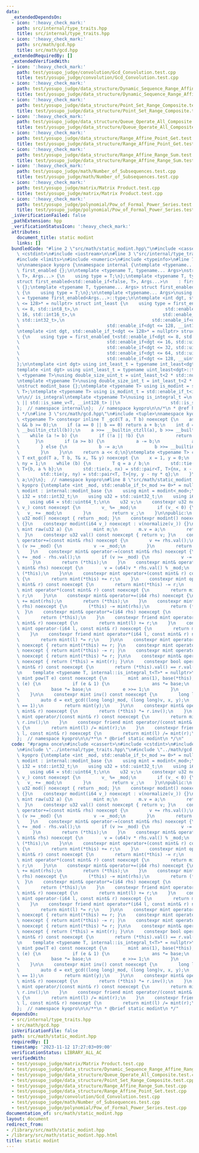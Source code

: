 ```yaml
---
data:
  _extendedDependsOn:
  - icon: ':heavy_check_mark:'
    path: src/internal/type_traits.hpp
    title: src/internal/type_traits.hpp
  - icon: ':heavy_check_mark:'
    path: src/math/gcd.hpp
    title: src/math/gcd.hpp
  _extendedRequiredBy: []
  _extendedVerifiedWith:
  - icon: ':heavy_check_mark:'
    path: test/yosupo_judge/convolution/Gcd_Convolution.test.cpp
    title: test/yosupo_judge/convolution/Gcd_Convolution.test.cpp
  - icon: ':heavy_check_mark:'
    path: test/yosupo_judge/data_structure/Dynamic_Sequence_Range_Affine_Range_Sum.test.cpp
    title: test/yosupo_judge/data_structure/Dynamic_Sequence_Range_Affine_Range_Sum.test.cpp
  - icon: ':heavy_check_mark:'
    path: test/yosupo_judge/data_structure/Point_Set_Range_Composite.test.cpp
    title: test/yosupo_judge/data_structure/Point_Set_Range_Composite.test.cpp
  - icon: ':heavy_check_mark:'
    path: test/yosupo_judge/data_structure/Queue_Operate_All_Composite.test.cpp
    title: test/yosupo_judge/data_structure/Queue_Operate_All_Composite.test.cpp
  - icon: ':heavy_check_mark:'
    path: test/yosupo_judge/data_structure/Range_Affine_Point_Get.test.cpp
    title: test/yosupo_judge/data_structure/Range_Affine_Point_Get.test.cpp
  - icon: ':heavy_check_mark:'
    path: test/yosupo_judge/data_structure/Range_Affine_Range_Sum.test.cpp
    title: test/yosupo_judge/data_structure/Range_Affine_Range_Sum.test.cpp
  - icon: ':heavy_check_mark:'
    path: test/yosupo_judge/math/Number_of_Subsequences.test.cpp
    title: test/yosupo_judge/math/Number_of_Subsequences.test.cpp
  - icon: ':heavy_check_mark:'
    path: test/yosupo_judge/matrix/Matrix Product.test.cpp
    title: test/yosupo_judge/matrix/Matrix Product.test.cpp
  - icon: ':heavy_check_mark:'
    path: test/yosupo_judge/polynomial/Pow_of_Formal_Power_Series.test.cpp
    title: test/yosupo_judge/polynomial/Pow_of_Formal_Power_Series.test.cpp
  _isVerificationFailed: false
  _pathExtension: hpp
  _verificationStatusIcon: ':heavy_check_mark:'
  attributes:
    document_title: static modint
    links: []
  bundledCode: "#line 2 \"src/math/static_modint.hpp\"\n#include <cassert>\n#include\
    \ <cstdint>\n#include <iostream>\n\n#line 3 \"src/internal/type_traits.hpp\"\n\
    #include <limits>\n#include <numeric>\n#include <typeinfo>\n#line 7 \"src/internal/type_traits.hpp\"\
    \n\nnamespace kyopro {\nnamespace internal {\ntemplate <typename... Args> struct\
    \ first_enabled {};\n\ntemplate <typename T, typename... Args>\nstruct first_enabled<std::enable_if<true,\
    \ T>, Args...> {\n    using type = T;\n};\ntemplate <typename T, typename... Args>\n\
    struct first_enabled<std::enable_if<false, T>, Args...>\n    : first_enabled<Args...>\
    \ {};\ntemplate <typename T, typename... Args> struct first_enabled<T, Args...>\
    \ {\n    using type = T;\n};\n\ntemplate <typename... Args>\nusing first_enabled_t\
    \ = typename first_enabled<Args...>::type;\n\ntemplate <int dgt, std::enable_if_t<dgt\
    \ <= 128>* = nullptr> struct int_least {\n    using type = first_enabled_t<std::enable_if<dgt\
    \ <= 8, std::int8_t>,\n                                 std::enable_if<dgt <=\
    \ 16, std::int16_t>,\n                                 std::enable_if<dgt <= 32,\
    \ std::int32_t>,\n                                 std::enable_if<dgt <= 64, std::int64_t>,\n\
    \                                 std::enable_if<dgt <= 128, __int128_t>>;\n};\n\
    \ntemplate <int dgt, std::enable_if_t<dgt <= 128>* = nullptr> struct uint_least\
    \ {\n    using type = first_enabled_t<std::enable_if<dgt <= 8, std::uint8_t>,\n\
    \                                 std::enable_if<dgt <= 16, std::uint16_t>,\n\
    \                                 std::enable_if<dgt <= 32, std::uint32_t>,\n\
    \                                 std::enable_if<dgt <= 64, std::uint64_t>,\n\
    \                                 std::enable_if<dgt <= 128, __uint128_t>>;\n\
    };\n\ntemplate <int dgt> using int_least_t = typename int_least<dgt>::type;\n\
    template <int dgt> using uint_least_t = typename uint_least<dgt>::type;\n\ntemplate\
    \ <typename T>\nusing double_size_uint_t = uint_least_t<2 * std::numeric_limits<T>::digits>;\n\
    \ntemplate <typename T>\nusing double_size_int_t = int_least_t<2 * std::numeric_limits<T>::digits>;\n\
    \nstruct modint_base {};\ntemplate <typename T> using is_modint = std::is_base_of<modint_base,\
    \ T>;\ntemplate <typename T> using is_modint_t = std::enable_if_t<is_modint<T>::value>;\n\
    \n\n// is_integral\ntemplate <typename T>\nusing is_integral_t =\n    std::enable_if_t<std::is_integral_v<T>\
    \ || std::is_same_v<T, __int128_t> ||\n                   std::is_same_v<T, __uint128_t>>;\n\
    };  // namespace internal\n};  // namespace kyopro\n\n/*\n * @ref https://qiita.com/kazatsuyu/items/f8c3b304e7f8b35263d8\n\
    \ */\n#line 3 \"src/math/gcd.hpp\"\n#include <tuple>\nnamespace kyopro {\ntemplate\
    \ <typename T> constexpr inline T _gcd(T a, T b) noexcept {\n    assert(a >= 0\
    \ && b >= 0);\n    if (a == 0 || b == 0) return a + b;\n    int d = std::min<T>(__builtin_ctzll(a),\
    \ __builtin_ctzll(b));\n    a >>= __builtin_ctzll(a), b >>= __builtin_ctzll(b);\n\
    \    while (a != b) {\n        if (!a || !b) {\n            return a + b;\n  \
    \      }\n        if (a >= b) {\n            a -= b;\n            a >>= __builtin_ctzll(a);\n\
    \        } else {\n            b -= a;\n            b >>= __builtin_ctzll(b);\n\
    \        }\n    }\n\n    return a << d;\n}\ntemplate <typename T> constexpr inline\
    \ T ext_gcd(T a, T b, T& x, T& y) noexcept {\n    x = 1, y = 0;\n    T nx = 0,\
    \ ny = 1;\n    while (b) {\n        T q = a / b;\n        std::tie(a, b) = std::pair<T,\
    \ T>{b, a % b};\n        std::tie(x, nx) = std::pair<T, T>{nx, x - nx * q};\n\
    \        std::tie(y, ny) = std::pair<T, T>{ny, y - ny * q};\n    }\n    return\
    \ a;\n}\n};  // namespace kyopro\n#line 8 \"src/math/static_modint.hpp\"\nnamespace\
    \ kyopro {\ntemplate <int _mod, std::enable_if_t<_mod >= 0>* = nullptr>\nclass\
    \ modint : internal::modint_base {\n    using mint = modint<_mod>;\n    using\
    \ i32 = std::int32_t;\n    using u32 = std::uint32_t;\n    using i64 = std::int64_t;\n\
    \    using u64 = std::uint64_t;\n\n    u32 v;\n    constexpr u32 normalize(i64\
    \ v_) const noexcept {\n        v_ %= _mod;\n        if (v_ < 0) {\n         \
    \   v_ += _mod;\n        }\n        return v_;\n    }\n\npublic:\n    static constexpr\
    \ u32 mod() noexcept { return _mod; }\n    constexpr modint() noexcept : v(0)\
    \ {}\n    constexpr modint(i64 v_) noexcept : v(normalize(v_)) {}\n\n    static\
    \ mint raw(u32 a) {\n        mint m;\n        m.v = a;\n        return m;\n  \
    \  }\n    constexpr u32 val() const noexcept { return v; }\n    constexpr mint&\
    \ operator+=(const mint& rhs) noexcept {\n        v += rhs.val();\n        if\
    \ (v >= _mod) {\n            v -= _mod;\n        }\n        return (*this);\n\
    \    }\n    constexpr mint& operator-=(const mint& rhs) noexcept {\n        v\
    \ += _mod - rhs.val();\n        if (v >= _mod) {\n            v -= _mod;\n   \
    \     }\n        return (*this);\n    }\n    constexpr mint& operator*=(const\
    \ mint& rhs) noexcept {\n        v = (u64)v * rhs.val() % _mod;\n        return\
    \ (*this);\n    }\n\n    constexpr mint operator+(const mint& r) const noexcept\
    \ {\n        return mint(*this) += r;\n    }\n    constexpr mint operator-(const\
    \ mint& r) const noexcept {\n        return mint(*this) -= r;\n    }\n    constexpr\
    \ mint operator*(const mint& r) const noexcept {\n        return mint(*this) *=\
    \ r;\n    }\n\n    constexpr mint& operator+=(i64 rhs) noexcept {\n        (*this)\
    \ += mint(rhs);\n        return (*this);\n    }\n    constexpr mint& operator-=(i64\
    \ rhs) noexcept {\n        (*this) -= mint(rhs);\n        return (*this);\n  \
    \  }\n    constexpr mint& operator*=(i64 rhs) noexcept {\n        (*this) *= mint(rhs);\n\
    \        return (*this);\n    }\n    constexpr friend mint operator+(i64 l, const\
    \ mint& r) noexcept {\n        return mint(l) += r;\n    }\n    constexpr friend\
    \ mint operator-(i64 l, const mint& r) noexcept {\n        return mint(l) -= r;\n\
    \    }\n    constexpr friend mint operator*(i64 l, const mint& r) noexcept {\n\
    \        return mint(l) *= r;\n    }\n\n    constexpr mint operator+(i64 r) const\
    \ noexcept { return mint(*this) += r; }\n    constexpr mint operator-(i64 r) const\
    \ noexcept { return mint(*this) -= r; }\n    constexpr mint operator*(i64 r) const\
    \ noexcept { return mint(*this) *= r; }\n\n    constexpr mint& operator=(i64 r)\
    \ noexcept { return (*this) = mint(r); }\n\n    constexpr bool operator==(const\
    \ mint& r) const noexcept {\n        return (*this).val() == r.val();\n    }\n\
    \n    template <typename T, internal::is_integral_t<T>* = nullptr>\n    constexpr\
    \ mint pow(T e) const noexcept {\n        mint ans(1), base(*this);\n        while\
    \ (e) {\n            if (e & 1) {\n                ans *= base;\n            }\n\
    \            base *= base;\n            e >>= 1;\n        }\n        return ans;\n\
    \    }\n\n    constexpr mint inv() const noexcept {\n        long long x, y;\n\
    \        auto d = ext_gcd((long long)_mod, (long long)v, x, y);\n        assert(d\
    \ == 1);\n        return mint(y);\n    }\n\n    constexpr mint& operator/=(const\
    \ mint& r) noexcept {\n        return (*this) *= r.inv();\n    }\n    constexpr\
    \ mint operator/(const mint& r) const noexcept {\n        return mint(*this) *=\
    \ r.inv();\n    }\n    constexpr friend mint operator/(const mint& l, i64 r) noexcept\
    \ {\n        return mint(l) /= mint(r);\n    }\n    constexpr friend mint operator/(i64\
    \ l, const mint& r) noexcept {\n        return mint(l) /= mint(r);\n    }\n};\n\
    };  // namespace kyopro\n\n/**\n * @brief static modint\n */\n"
  code: "#pragma once\n#include <cassert>\n#include <cstdint>\n#include <iostream>\n\
    \n#include \"../internal/type_traits.hpp\"\n#include \"../math/gcd.hpp\"\nnamespace\
    \ kyopro {\ntemplate <int _mod, std::enable_if_t<_mod >= 0>* = nullptr>\nclass\
    \ modint : internal::modint_base {\n    using mint = modint<_mod>;\n    using\
    \ i32 = std::int32_t;\n    using u32 = std::uint32_t;\n    using i64 = std::int64_t;\n\
    \    using u64 = std::uint64_t;\n\n    u32 v;\n    constexpr u32 normalize(i64\
    \ v_) const noexcept {\n        v_ %= _mod;\n        if (v_ < 0) {\n         \
    \   v_ += _mod;\n        }\n        return v_;\n    }\n\npublic:\n    static constexpr\
    \ u32 mod() noexcept { return _mod; }\n    constexpr modint() noexcept : v(0)\
    \ {}\n    constexpr modint(i64 v_) noexcept : v(normalize(v_)) {}\n\n    static\
    \ mint raw(u32 a) {\n        mint m;\n        m.v = a;\n        return m;\n  \
    \  }\n    constexpr u32 val() const noexcept { return v; }\n    constexpr mint&\
    \ operator+=(const mint& rhs) noexcept {\n        v += rhs.val();\n        if\
    \ (v >= _mod) {\n            v -= _mod;\n        }\n        return (*this);\n\
    \    }\n    constexpr mint& operator-=(const mint& rhs) noexcept {\n        v\
    \ += _mod - rhs.val();\n        if (v >= _mod) {\n            v -= _mod;\n   \
    \     }\n        return (*this);\n    }\n    constexpr mint& operator*=(const\
    \ mint& rhs) noexcept {\n        v = (u64)v * rhs.val() % _mod;\n        return\
    \ (*this);\n    }\n\n    constexpr mint operator+(const mint& r) const noexcept\
    \ {\n        return mint(*this) += r;\n    }\n    constexpr mint operator-(const\
    \ mint& r) const noexcept {\n        return mint(*this) -= r;\n    }\n    constexpr\
    \ mint operator*(const mint& r) const noexcept {\n        return mint(*this) *=\
    \ r;\n    }\n\n    constexpr mint& operator+=(i64 rhs) noexcept {\n        (*this)\
    \ += mint(rhs);\n        return (*this);\n    }\n    constexpr mint& operator-=(i64\
    \ rhs) noexcept {\n        (*this) -= mint(rhs);\n        return (*this);\n  \
    \  }\n    constexpr mint& operator*=(i64 rhs) noexcept {\n        (*this) *= mint(rhs);\n\
    \        return (*this);\n    }\n    constexpr friend mint operator+(i64 l, const\
    \ mint& r) noexcept {\n        return mint(l) += r;\n    }\n    constexpr friend\
    \ mint operator-(i64 l, const mint& r) noexcept {\n        return mint(l) -= r;\n\
    \    }\n    constexpr friend mint operator*(i64 l, const mint& r) noexcept {\n\
    \        return mint(l) *= r;\n    }\n\n    constexpr mint operator+(i64 r) const\
    \ noexcept { return mint(*this) += r; }\n    constexpr mint operator-(i64 r) const\
    \ noexcept { return mint(*this) -= r; }\n    constexpr mint operator*(i64 r) const\
    \ noexcept { return mint(*this) *= r; }\n\n    constexpr mint& operator=(i64 r)\
    \ noexcept { return (*this) = mint(r); }\n\n    constexpr bool operator==(const\
    \ mint& r) const noexcept {\n        return (*this).val() == r.val();\n    }\n\
    \n    template <typename T, internal::is_integral_t<T>* = nullptr>\n    constexpr\
    \ mint pow(T e) const noexcept {\n        mint ans(1), base(*this);\n        while\
    \ (e) {\n            if (e & 1) {\n                ans *= base;\n            }\n\
    \            base *= base;\n            e >>= 1;\n        }\n        return ans;\n\
    \    }\n\n    constexpr mint inv() const noexcept {\n        long long x, y;\n\
    \        auto d = ext_gcd((long long)_mod, (long long)v, x, y);\n        assert(d\
    \ == 1);\n        return mint(y);\n    }\n\n    constexpr mint& operator/=(const\
    \ mint& r) noexcept {\n        return (*this) *= r.inv();\n    }\n    constexpr\
    \ mint operator/(const mint& r) const noexcept {\n        return mint(*this) *=\
    \ r.inv();\n    }\n    constexpr friend mint operator/(const mint& l, i64 r) noexcept\
    \ {\n        return mint(l) /= mint(r);\n    }\n    constexpr friend mint operator/(i64\
    \ l, const mint& r) noexcept {\n        return mint(l) /= mint(r);\n    }\n};\n\
    };  // namespace kyopro\n\n/**\n * @brief static modint\n */"
  dependsOn:
  - src/internal/type_traits.hpp
  - src/math/gcd.hpp
  isVerificationFile: false
  path: src/math/static_modint.hpp
  requiredBy: []
  timestamp: '2023-11-12 17:27:03+09:00'
  verificationStatus: LIBRARY_ALL_AC
  verifiedWith:
  - test/yosupo_judge/matrix/Matrix Product.test.cpp
  - test/yosupo_judge/data_structure/Dynamic_Sequence_Range_Affine_Range_Sum.test.cpp
  - test/yosupo_judge/data_structure/Queue_Operate_All_Composite.test.cpp
  - test/yosupo_judge/data_structure/Point_Set_Range_Composite.test.cpp
  - test/yosupo_judge/data_structure/Range_Affine_Range_Sum.test.cpp
  - test/yosupo_judge/data_structure/Range_Affine_Point_Get.test.cpp
  - test/yosupo_judge/convolution/Gcd_Convolution.test.cpp
  - test/yosupo_judge/math/Number_of_Subsequences.test.cpp
  - test/yosupo_judge/polynomial/Pow_of_Formal_Power_Series.test.cpp
documentation_of: src/math/static_modint.hpp
layout: document
redirect_from:
- /library/src/math/static_modint.hpp
- /library/src/math/static_modint.hpp.html
title: static modint
---
```

